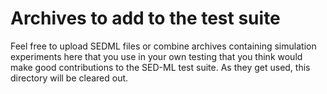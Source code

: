# Archives to add to the test suite

Feel free to upload SEDML files or combine archives containing simulation experiments here that you use in your own testing that you think would make good contributions to the SED-ML test suite. As they get used, this directory will be cleared out.
